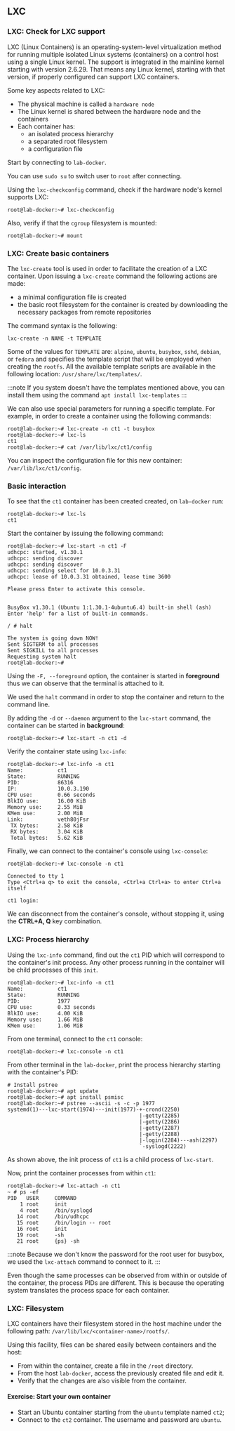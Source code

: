 ## LXC

### LXC: Check for LXC support

LXC (Linux Containers) is an operating-system-level virtualization method for running multiple isolated Linux systems (containers) on a control host using a single Linux kernel. The support is integrated in the mainline kernel starting with version 2.6.29. That means any Linux kernel, starting with that version, if properly configured can support LXC containers.

Some key aspects related to LXC:
  * The physical machine is called a `hardware node`
  * The Linux kernel is shared between the hardware node and the containers
  * Each container has:
      * an isolated process hierarchy
      * a separated root filesystem
      * a configuration file

Start by connecting to `lab-docker`.

You can use `sudo su` to switch user to `root` after connecting.

Using the `lxc-checkconfig` command, check if the hardware node's kernel supports LXC:
```
root@lab-docker:~# lxc-checkconfig
```

Also, verify if that the `cgroup` filesystem is mounted:
```
root@lab-docker:~# mount
```


### LXC: Create basic containers

The `lxc-create` tool is used in order to facilitate the creation of a LXC container. Upon issuing a `lxc-create` command the following actions are made:
  * a minimal configuration file is created
  * the basic root filesystem for the container is created by downloading the necessary packages from remote repositories

The command syntax is the following:
```
lxc-create -n NAME -t TEMPLATE
```

Some of the values for `TEMPLATE` are: `alpine`, `ubuntu`, `busybox`, `sshd`, `debian`, or `fedora` and specifies the template script that will be employed when creating the `rootfs`. All the available template scripts are available in the following location: `/usr/share/lxc/templates/`.

:::note
If you system doesn't have the templates mentioned above, you can install them using the command `apt install lxc-templates`
:::

We can also use special parameters for running a specific template. For example,
in order to create a container using the following commands:

```
root@lab-docker:~# lxc-create -n ct1 -t busybox
root@lab-docker:~# lxc-ls
ct1
root@lab-docker:~# cat /var/lib/lxc/ct1/config
```

You can inspect the configuration file for this new container: `/var/lib/lxc/ct1/config`.

### Basic interaction

To see that the `ct1` container has been created created, on `lab-docker` run:
```
root@lab-docker:~# lxc-ls
ct1
```

Start the container by issuing the following command:
```
root@lab-docker:~# lxc-start -n ct1 -F
udhcpc: started, v1.30.1
udhcpc: sending discover
udhcpc: sending discover
udhcpc: sending select for 10.0.3.31
udhcpc: lease of 10.0.3.31 obtained, lease time 3600

Please press Enter to activate this console.


BusyBox v1.30.1 (Ubuntu 1:1.30.1-4ubuntu6.4) built-in shell (ash)
Enter 'help' for a list of built-in commands.

/ # halt

The system is going down NOW!
Sent SIGTERM to all processes
Sent SIGKILL to all processes
Requesting system halt
root@lab-docker:~#
```

Using the `-F, --foreground` option, the container is started in **foreground** thus we can observe that the terminal is attached to it.

We used the `halt` command in order to stop the container and return to the command line.

By adding the `-d` or `--daemon` argument to the `lxc-start` command, the container can be started in **background**:
```
root@lab-docker:~# lxc-start -n ct1 -d
```

Verify the container state using `lxc-info`:
```
root@lab-docker:~# lxc-info -n ct1
Name:           ct1
State:          RUNNING
PID:            86316
IP:             10.0.3.190
CPU use:        0.66 seconds
BlkIO use:      16.00 KiB
Memory use:     2.55 MiB
KMem use:       2.00 MiB
Link:           veth80jFsr
 TX bytes:      2.58 KiB
 RX bytes:      3.04 KiB
 Total bytes:   5.62 KiB
```

Finally, we can connect to the container's console using `lxc-console`:
```
root@lab-docker:~# lxc-console -n ct1

Connected to tty 1
Type <Ctrl+a q> to exit the console, <Ctrl+a Ctrl+a> to enter Ctrl+a itself

ct1 login:

```

We can disconnect from the container's console, without stopping it, using the **CTRL+A, Q** key combination.

### LXC: Process hierarchy

Using the `lxc-info` command, find out the `ct1` PID which will correspond to the container's init process. Any other process running in the container will be child processes of this `init`.

```
root@lab-docker:~# lxc-info -n ct1
Name:           ct1
State:          RUNNING
PID:            1977
CPU use:        0.33 seconds
BlkIO use:      4.00 KiB
Memory use:     1.66 MiB
KMem use:       1.06 MiB
```

From one terminal, connect to the `ct1` console:
```
root@lab-docker:~# lxc-console -n ct1
```

From other terminal in the `lab-docker`, print the process hierarchy starting with the container's PID:
```
# Install pstree
root@lab-docker:~# apt update
root@lab-docker:~# apt install psmisc
root@lab-docker:~# pstree --ascii -s -c -p 1977
systemd(1)---lxc-start(1974)---init(1977)-+-crond(2250)
                                          |-getty(2285)
                                          |-getty(2286)
                                          |-getty(2287)
                                          |-getty(2288)
                                          |-login(2284)---ash(2297)
                                          `-syslogd(2222)
```

As shown above, the init process of `ct1` is a child process of `lxc-start`.

Now, print the container processes from within `ct1`:
```
root@lab-docker:~# lxc-attach -n ct1
~ # ps -ef
PID   USER     COMMAND
    1 root     init
    4 root     /bin/syslogd
   14 root     /bin/udhcpc
   15 root     /bin/login -- root
   16 root     init
   19 root     -sh
   21 root     {ps} -sh
```

:::note
Because we don't know the password for the root user for busybox, we used the
`lxc-attach` command to connect to it.
:::

Even though the same processes can be observed from within or outside of the container, the process PIDs are different. This is because the operating system translates the process space for each container.

### LXC: Filesystem

LXC containers have their filesystem stored in the host machine under the following path: `/var/lib/lxc/<container-name>/rootfs/`.

Using this facility, files can be shared easily between containers and the host:
  * From within the container, create a file in the `/root` directory.
  * From the host `lab-docker`, access the previously created file and edit it.
  * Verify that the changes are also visible from the container.

#### Exercise: Start your own container

* Start an Ubuntu container starting from the `ubuntu` template named `ct2`;
* Connect to the `ct2` container. The username and password are `ubuntu`.
